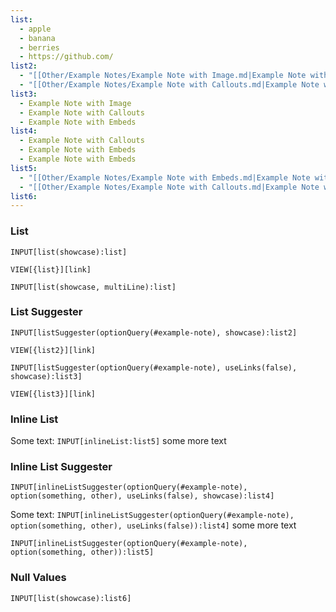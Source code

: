 ```yaml
---
list:
  - apple
  - banana
  - berries
  - https://github.com/
list2:
  - "[[Other/Example Notes/Example Note with Image.md|Example Note with Image]]"
  - "[[Other/Example Notes/Example Note with Callouts.md|Example Note with Callouts]]"
list3:
  - Example Note with Image
  - Example Note with Callouts
  - Example Note with Embeds
list4:
  - Example Note with Callouts
  - Example Note with Embeds
  - Example Note with Embeds
list5:
  - "[[Other/Example Notes/Example Note with Embeds.md|Example Note with Embeds]]"
  - "[[Other/Example Notes/Example Note with Callouts.md|Example Note with Callouts]]"
list6: 
---
```


### List

```meta-bind
INPUT[list(showcase):list]
```

`VIEW[{list}][link]`

```meta-bind
INPUT[list(showcase, multiLine):list]
```

### List Suggester

```meta-bind
INPUT[listSuggester(optionQuery(#example-note), showcase):list2]
```

`VIEW[{list2}][link]`

```meta-bind
INPUT[listSuggester(optionQuery(#example-note), useLinks(false), showcase):list3]
```

`VIEW[{list3}][link]`

### Inline List

Some text: `INPUT[inlineList:list5]` some more text

### Inline List Suggester

```meta-bind
INPUT[inlineListSuggester(optionQuery(#example-note), option(something, other), useLinks(false), showcase):list4]
```

Some text: `INPUT[inlineListSuggester(optionQuery(#example-note), option(something, other), useLinks(false)):list4]` some more text

`INPUT[inlineListSuggester(optionQuery(#example-note), option(something, other)):list5]` 

### Null Values

```meta-bind
INPUT[list(showcase):list6]
```
